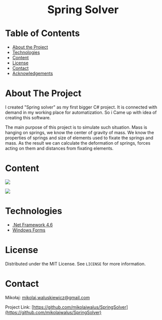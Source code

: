 <p align="center">
  <h2 align="center" style="font-size: 35px">Spring Solver</h2>
</p>


# Table of Contents

* [About the Project](#about-the-project)
* [Technologies](#technologies)
* [Content](#content)
* [License](#license)
* [Contact](#contact)
* [Acknowledgements](#acknowledgements)



# About The Project

I created "Spring solver" as my first bigger C# project. It is connected with demand in my working place for automatization.
So i Came up with idea of creating this software.

The main purpose of this project is to simulate such situation. Mass is hanging on springs, we know the center of gravity of mass.
We know the properties of springs and size of elements used to fixate the springs and mass. 
As the result we can calculate the deformation of springs, forces acting on them and distances from fixating elements.

# Content


![](https://res.cloudinary.com/dlio1dtmu/image/upload/v1598097875/SpringSolver/1_m5l7dt.png)




![](https://res.cloudinary.com/dlio1dtmu/image/upload/v1598097875/SpringSolver/2_sfp1zw.png)

# Technologies

* [.Net Framework 4.6](https://www.microsoft.com/pl-pl/download/details.aspx?id=48137)
* [Windows Forms](https://docs.microsoft.com/pl-pl/dotnet/framework/winforms/)


<!-- LICENSE -->
# License

Distributed under the MIT License. See `LICENSE` for more information.



<!-- CONTACT -->
# Contact

Mikołaj: mikolaj.waluskiewicz@gmail.com

Project Link: [https://github.com/mikolajwalus/SpringSolver](https://github.com/mikolajwalus/SpringSolver)
